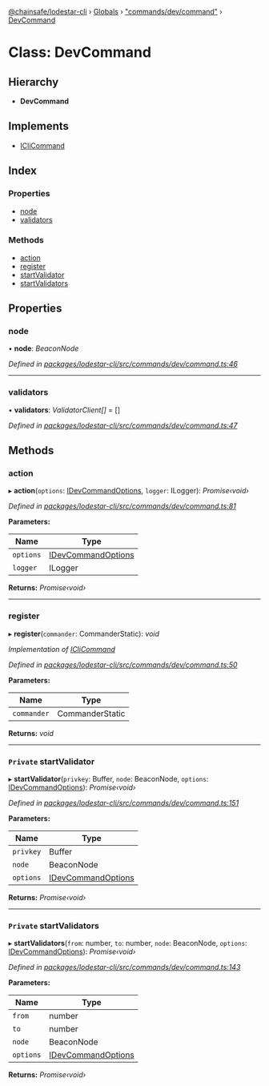 [@chainsafe/lodestar-cli](../README.md) › [Globals](../globals.md) › ["commands/dev/command"](../modules/_commands_dev_command_.md) › [DevCommand](_commands_dev_command_.devcommand.md)

# Class: DevCommand

## Hierarchy

* **DevCommand**

## Implements

* [ICliCommand](../interfaces/_commands_interface_.iclicommand.md)

## Index

### Properties

* [node](_commands_dev_command_.devcommand.md#node)
* [validators](_commands_dev_command_.devcommand.md#validators)

### Methods

* [action](_commands_dev_command_.devcommand.md#action)
* [register](_commands_dev_command_.devcommand.md#register)
* [startValidator](_commands_dev_command_.devcommand.md#private-startvalidator)
* [startValidators](_commands_dev_command_.devcommand.md#private-startvalidators)

## Properties

###  node

• **node**: *BeaconNode*

*Defined in [packages/lodestar-cli/src/commands/dev/command.ts:46](https://github.com/ChainSafe/lodestar/blob/ee6564a3a/packages/lodestar-cli/src/commands/dev/command.ts#L46)*

___

###  validators

• **validators**: *ValidatorClient[]* = []

*Defined in [packages/lodestar-cli/src/commands/dev/command.ts:47](https://github.com/ChainSafe/lodestar/blob/ee6564a3a/packages/lodestar-cli/src/commands/dev/command.ts#L47)*

## Methods

###  action

▸ **action**(`options`: [IDevCommandOptions](../interfaces/_commands_dev_command_.idevcommandoptions.md), `logger`: ILogger): *Promise‹void›*

*Defined in [packages/lodestar-cli/src/commands/dev/command.ts:81](https://github.com/ChainSafe/lodestar/blob/ee6564a3a/packages/lodestar-cli/src/commands/dev/command.ts#L81)*

**Parameters:**

Name | Type |
------ | ------ |
`options` | [IDevCommandOptions](../interfaces/_commands_dev_command_.idevcommandoptions.md) |
`logger` | ILogger |

**Returns:** *Promise‹void›*

___

###  register

▸ **register**(`commander`: CommanderStatic): *void*

*Implementation of [ICliCommand](../interfaces/_commands_interface_.iclicommand.md)*

*Defined in [packages/lodestar-cli/src/commands/dev/command.ts:50](https://github.com/ChainSafe/lodestar/blob/ee6564a3a/packages/lodestar-cli/src/commands/dev/command.ts#L50)*

**Parameters:**

Name | Type |
------ | ------ |
`commander` | CommanderStatic |

**Returns:** *void*

___

### `Private` startValidator

▸ **startValidator**(`privkey`: Buffer, `node`: BeaconNode, `options`: [IDevCommandOptions](../interfaces/_commands_dev_command_.idevcommandoptions.md)): *Promise‹void›*

*Defined in [packages/lodestar-cli/src/commands/dev/command.ts:151](https://github.com/ChainSafe/lodestar/blob/ee6564a3a/packages/lodestar-cli/src/commands/dev/command.ts#L151)*

**Parameters:**

Name | Type |
------ | ------ |
`privkey` | Buffer |
`node` | BeaconNode |
`options` | [IDevCommandOptions](../interfaces/_commands_dev_command_.idevcommandoptions.md) |

**Returns:** *Promise‹void›*

___

### `Private` startValidators

▸ **startValidators**(`from`: number, `to`: number, `node`: BeaconNode, `options`: [IDevCommandOptions](../interfaces/_commands_dev_command_.idevcommandoptions.md)): *Promise‹void›*

*Defined in [packages/lodestar-cli/src/commands/dev/command.ts:143](https://github.com/ChainSafe/lodestar/blob/ee6564a3a/packages/lodestar-cli/src/commands/dev/command.ts#L143)*

**Parameters:**

Name | Type |
------ | ------ |
`from` | number |
`to` | number |
`node` | BeaconNode |
`options` | [IDevCommandOptions](../interfaces/_commands_dev_command_.idevcommandoptions.md) |

**Returns:** *Promise‹void›*
